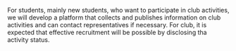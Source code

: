 For students, mainly new students, who want to participate in club activities, we will develop a platform that collects and publishes information on club activities and can contact representatives if necessary. For club, it is expected that effective recruitment will be possible by disclosing tha activity status.
